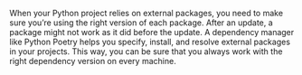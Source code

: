 When your Python project relies on external packages, you need to make sure you’re using the right version of each package. After an update, a package might not work as it did before the update. A dependency manager like Python Poetry helps you specify, install, and resolve external packages in your projects. This way, you can be sure that you always work with the right dependency version on every machine.

